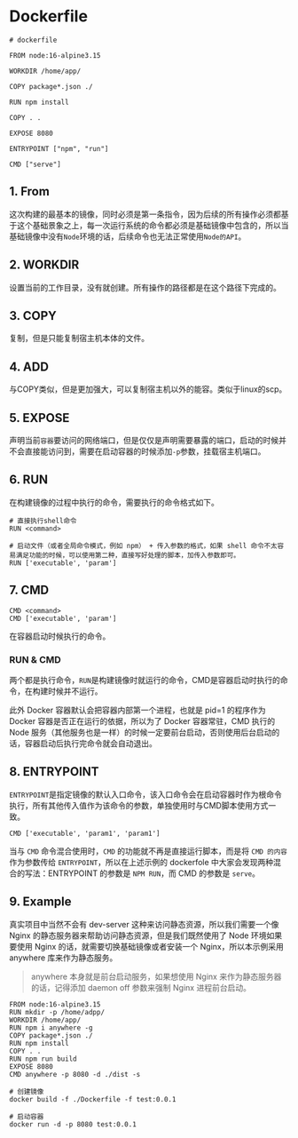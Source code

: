 # Dockerfile  
```shell
# dockerfile

FROM node:16-alpine3.15

WORKDIR /home/app/

COPY package*.json ./

RUN npm install

COPY . .

EXPOSE 8080

ENTRYPOINT ["npm", "run"]

CMD ["serve"]
```

## 1. From 
这次构建的最基本的镜像，同时必须是第一条指令，因为后续的所有操作必须都基于这个基础景象之上，每一次运行系统的命令都必须是基础镜像中包含的，所以当基础镜像中没有`Node`环境的话，后续命令也无法正常使用`Node的API`。

## 2. WORKDIR 
设置当前的工作目录，没有就创建。所有操作的路径都是在这个路径下完成的。

## 3. COPY  
复制，但是只能复制宿主机本体的文件。

## 4. ADD
与COPY类似，但是更加强大，可以复制宿主机以外的能容。类似于linux的scp。

## 5. EXPOSE
声明当前`容器`要访问的网络端口，但是仅仅是声明需要暴露的端口，启动的时候并不会直接能访问到，需要在启动容器的时候添加`-p`参数，挂载宿主机端口。

## 6. RUN
在构建镜像的过程中执行的命令，需要执行的命令格式如下。
```shell
# 直接执行shell命令
RUN <command>

# 启动文件（或者全局命令模式，例如 npm） + 传入参数的格式，如果 shell 命令不太容易满足功能的时候，可以使用第二种，直接写好处理的脚本，加传入参数即可。
RUN ['executable', 'param']
```

## 7. CMD
```shell
CMD <command>
CMD ['executable', 'param']
```
在容器启动时候执行的命令。

### RUN & CMD
两个都是执行命令，`RUN`是构建镜像时就运行的命令，CMD是容器启动时执行的命令，在构建时候并不运行。

此外 Docker 容器默认会把容器内部第一个进程，也就是 pid=1 的程序作为 Docker 容器是否正在运行的依据，所以为了 Docker 容器常驻，CMD 执行的 Node 服务（其他服务也是一样）的时候一定要前台启动，否则使用后台启动的话，容器启动后执行完命令就会自动退出。

## 8. ENTRYPOINT
`ENTRYPOINT`是指定镜像的默认入口命令，该入口命令会在启动容器时作为根命令执行，所有其他传入值作为该命令的参数，单独使用时与CMD脚本使用方式一致。
```shell
CMD ['executable', 'param1', 'param1']
```

当与 `CMD` 命令混合使用时，`CMD` 的功能就不再是直接运行脚本，而是将 `CMD 的内容`作为参数传给 `ENTRYPOINT`，所以在上述示例的 dockerfole 中大家会发现两种混合的写法：ENTRYPOINT 的参数是 `NPM RUN`，而 CMD 的参数是 `serve`。

## 9. Example
真实项目中当然不会有 dev-server 这种来访问静态资源，所以我们需要一个像 Nginx 的静态服务器来帮助访问静态资源，但是我们既然使用了 Node 环境如果要使用 Nginx 的话，就需要切换基础镜像或者安装一个 Nginx，所以本示例采用 anywhere 库来作为静态服务。

> anywhere 本身就是前台启动服务，如果想使用 Nginx 来作为静态服务器的话，记得添加 daemon off 参数来强制 Nginx 进程前台启动。

```shell
FROM node:16-alpine3.15
RUN mkdir -p /home/adpp/
WORKDIR /home/app/
RUN npm i anywhere -g
COPY package*.json ./
RUN npm install
COPY . .
RUN npm run build
EXPOSE 8080
CMD anywhere -p 8080 -d ./dist -s
```

```shell
# 创建镜像
docker build -f ./Dockerfile -f test:0.0.1

# 启动容器
docker run -d -p 8080 test:0.0.1
```